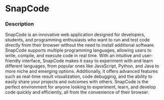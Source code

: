 # SnapCode
### Description
SnapCode is an innovative web application designed for developers, students, and programming enthusiasts who want to run and test code directly from their browser without the need to install additional software. SnapCode supports multiple programming languages, allowing users to write, compile, and execute code in real time. With an intuitive and user-friendly interface, SnapCode makes it easy to experiment with and learn different languages, from popular ones like JavaScript, Python, and Java to more niche and emerging options. Additionally, it offers advanced features such as real-time result visualization, code debugging, and the ability to easily share your projects and outcomes with others. SnapCode is the perfect environment for anyone looking to experiment, learn, and develop code quickly and efficiently, all from the convenience of their browser.
